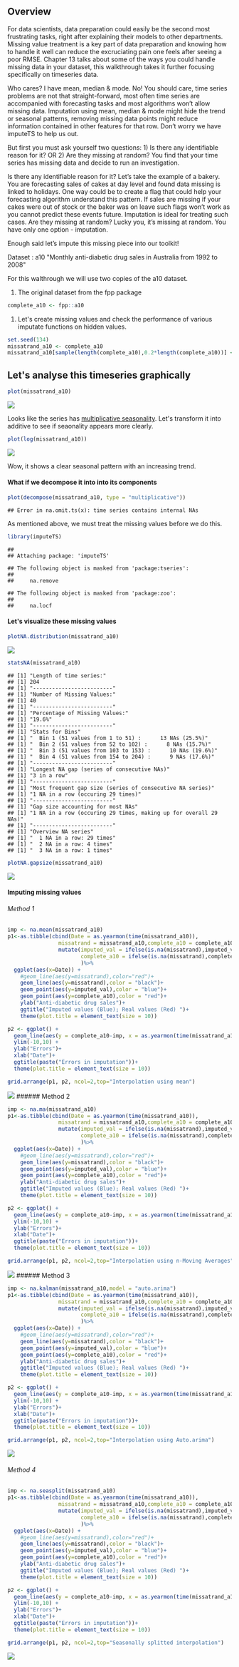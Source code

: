 Overview
--------

For data scientists, data preparation could easily be the second most frustrating tasks, right after explaining their models to other departments. Missing value treatment is a key part of data preparation and knowing how to handle it well can reduce the excruciating pain one feels after seeing a poor RMSE. Chapter 13 talks about some of the ways you could handle missing data in your dataset, this walkthrough takes it further focusing specifically on timeseries data.

Who cares? I have mean, median & mode. No! You should care, time series problems are not that straight-forward, most often time series are accompanied with forecasting tasks and most algorithms won’t allow missing data. Imputation using mean, median & mode might hide the trend or seasonal patterns, removing missing data points might reduce information contained in other features for that row. Don’t worry we have imputeTS to help us out.

But first you must ask yourself two questions: 1) Is there any identifiable reason for it? OR 2) Are they missing at random? You find that your time series has missing data and decide to run an investigation.

Is there any identifiable reason for it? Let’s take the example of a bakery. You are forecasting sales of cakes at day level and found data missing is linked to holidays. One way could be to create a flag that could help your forecasting algorithm understand this pattern. If sales are missing if your cakes were out of stock or the baker was on leave such flags won’t work as you cannot predict these events future. Imputation is ideal for treating such cases. Are they missing at random? Lucky you, it’s missing at random. You have only one option - imputation.

Enough said let’s impute this missing piece into our toolkit!

Dataset : a10 "Monthly anti-diabetic drug sales in Australia from 1992 to 2008"

For this walthrough we will use two copies of the a10 dataset.

1.  The original dataset from the fpp package

``` r
complete_a10 <- fpp::a10
```

1.  Let's create missing values and check the performance of various imputate functions on hidden values.

``` r
set.seed(134)
missatrand_a10 <- complete_a10
missatrand_a10[sample(length(complete_a10),0.2*length(complete_a10))] <- NA 
```

Let's analyse this timeseries graphically
-----------------------------------------

``` r
plot(missatrand_a10)
```

![](TS_impute_files/figure-markdown_github/unnamed-chunk-3-1.png)

Looks like the series has [multiplicative seasonality](https://otexts.org/fpp2/classical-decomposition.html). Let's transform it into additive to see if seaonality appears more clearly.

``` r
plot(log(missatrand_a10))
```

![](TS_impute_files/figure-markdown_github/unnamed-chunk-4-1.png)

Wow, it shows a clear seasonal pattern with an increasing trend.

#### What if we decompose it into into its components

``` r
plot(decompose(missatrand_a10, type = "multiplicative"))
```

    ## Error in na.omit.ts(x): time series contains internal NAs

As mentioned above, we must treat the missing values before we do this.

``` r
library(imputeTS)
```

    ## 
    ## Attaching package: 'imputeTS'

    ## The following object is masked from 'package:tseries':
    ## 
    ##     na.remove

    ## The following object is masked from 'package:zoo':
    ## 
    ##     na.locf

#### Let's visualize these missing values

``` r
plotNA.distribution(missatrand_a10)
```

![](TS_impute_files/figure-markdown_github/unnamed-chunk-7-1.png)

``` r
statsNA(missatrand_a10)
```

    ## [1] "Length of time series:"
    ## [1] 204
    ## [1] "-------------------------"
    ## [1] "Number of Missing Values:"
    ## [1] 40
    ## [1] "-------------------------"
    ## [1] "Percentage of Missing Values:"
    ## [1] "19.6%"
    ## [1] "-------------------------"
    ## [1] "Stats for Bins"
    ## [1] "  Bin 1 (51 values from 1 to 51) :      13 NAs (25.5%)"
    ## [1] "  Bin 2 (51 values from 52 to 102) :      8 NAs (15.7%)"
    ## [1] "  Bin 3 (51 values from 103 to 153) :      10 NAs (19.6%)"
    ## [1] "  Bin 4 (51 values from 154 to 204) :      9 NAs (17.6%)"
    ## [1] "-------------------------"
    ## [1] "Longest NA gap (series of consecutive NAs)"
    ## [1] "3 in a row"
    ## [1] "-------------------------"
    ## [1] "Most frequent gap size (series of consecutive NA series)"
    ## [1] "1 NA in a row (occuring 29 times)"
    ## [1] "-------------------------"
    ## [1] "Gap size accounting for most NAs"
    ## [1] "1 NA in a row (occuring 29 times, making up for overall 29 NAs)"
    ## [1] "-------------------------"
    ## [1] "Overview NA series"
    ## [1] "  1 NA in a row: 29 times"
    ## [1] "  2 NA in a row: 4 times"
    ## [1] "  3 NA in a row: 1 times"

``` r
plotNA.gapsize(missatrand_a10)
```

![](TS_impute_files/figure-markdown_github/unnamed-chunk-9-1.png)

#### Imputing missing values

###### Method 1

``` r
imp <- na.mean(missatrand_a10)
p1<-as.tibble(cbind(Date = as.yearmon(time(missatrand_a10)), 
                missatrand = missatrand_a10,complete_a10 = complete_a10,imputed_val = imp))%>% 
                mutate(imputed_val = ifelse(is.na(missatrand),imputed_val,NA),
                       complete_a10 = ifelse(is.na(missatrand),complete_a10,NA)
                       )%>%
  ggplot(aes(x=Date)) + 
    #geom_line(aes(y=missatrand),color="red")+
    geom_line(aes(y=missatrand),color = "black")+
    geom_point(aes(y=imputed_val),color = "blue")+
    geom_point(aes(y=complete_a10),color = "red")+
    ylab("Anti-diabetic drug sales")+
    ggtitle("Imputed values (Blue); Real values (Red) ")+
    theme(plot.title = element_text(size = 10))

p2 <- ggplot() +
  geom_line(aes(y = complete_a10-imp, x = as.yearmon(time(missatrand_a10)) )) +
  ylim(-10,10) +
  ylab("Errors")+
  xlab("Date")+
  ggtitle(paste("Errors in imputation"))+
  theme(plot.title = element_text(size = 10))

grid.arrange(p1, p2, ncol=2,top="Interpolation using mean")
```

![](TS_impute_files/figure-markdown_github/fig1-1.png) \#\#\#\#\#\# Method 2

``` r
imp <- na.ma(missatrand_a10)
p1<-as.tibble(cbind(Date = as.yearmon(time(missatrand_a10)), 
                missatrand = missatrand_a10,complete_a10 = complete_a10,imputed_val = imp))%>% 
                mutate(imputed_val = ifelse(is.na(missatrand),imputed_val,NA),
                       complete_a10 = ifelse(is.na(missatrand),complete_a10,NA)
                       )%>%
  ggplot(aes(x=Date)) + 
    #geom_line(aes(y=missatrand),color="red")+
    geom_line(aes(y=missatrand),color = "black")+
    geom_point(aes(y=imputed_val),color = "blue")+
    geom_point(aes(y=complete_a10),color = "red")+
    ylab("Anti-diabetic drug sales")+
    ggtitle("Imputed values (Blue); Real values (Red) ")+
    theme(plot.title = element_text(size = 10))

p2 <- ggplot() +
  geom_line(aes(y = complete_a10-imp, x = as.yearmon(time(missatrand_a10)) )) +
  ylim(-10,10) +
  ylab("Errors")+
  xlab("Date")+
  ggtitle(paste("Errors in imputation"))+
  theme(plot.title = element_text(size = 10))

grid.arrange(p1, p2, ncol=2,top="Interpolation using n-Moving Averages")
```

![](TS_impute_files/figure-markdown_github/fig2-1.png) \#\#\#\#\#\# Method 3

``` r
imp <- na.kalman(missatrand_a10,model = "auto.arima")
p1<-as.tibble(cbind(Date = as.yearmon(time(missatrand_a10)), 
                missatrand = missatrand_a10,complete_a10 = complete_a10,imputed_val = imp))%>% 
                mutate(imputed_val = ifelse(is.na(missatrand),imputed_val,NA),
                       complete_a10 = ifelse(is.na(missatrand),complete_a10,NA)
                       )%>%
  ggplot(aes(x=Date)) + 
    #geom_line(aes(y=missatrand),color="red")+
    geom_line(aes(y=missatrand),color = "black")+
    geom_point(aes(y=imputed_val),color = "blue")+
    geom_point(aes(y=complete_a10),color = "red")+
    ylab("Anti-diabetic drug sales")+
    ggtitle("Imputed values (Blue); Real values (Red) ")+
    theme(plot.title = element_text(size = 10))

p2 <- ggplot() +
  geom_line(aes(y = complete_a10-imp, x = as.yearmon(time(missatrand_a10)) )) +
  ylim(-10,10) +
  ylab("Errors")+
  xlab("Date")+
  ggtitle(paste("Errors in imputation"))+
  theme(plot.title = element_text(size = 10))

grid.arrange(p1, p2, ncol=2,top="Interpolation using Auto.arima")
```

![](TS_impute_files/figure-markdown_github/fig3-1.png)

###### Method 4

``` r
imp <- na.seasplit(missatrand_a10)
p1<-as.tibble(cbind(Date = as.yearmon(time(missatrand_a10)), 
                missatrand = missatrand_a10,complete_a10 = complete_a10,imputed_val = imp))%>% 
                mutate(imputed_val = ifelse(is.na(missatrand),imputed_val,NA),
                       complete_a10 = ifelse(is.na(missatrand),complete_a10,NA)
                       )%>%
  ggplot(aes(x=Date)) + 
    #geom_line(aes(y=missatrand),color="red")+
    geom_line(aes(y=missatrand),color = "black")+
    geom_point(aes(y=imputed_val),color = "blue")+
    geom_point(aes(y=complete_a10),color = "red")+
    ylab("Anti-diabetic drug sales")+
    ggtitle("Imputed values (Blue); Real values (Red) ")+
    theme(plot.title = element_text(size = 10))

p2 <- ggplot() +
  geom_line(aes(y = complete_a10-imp, x = as.yearmon(time(missatrand_a10)) )) +
  ylim(-10,10) +
  ylab("Errors")+
  xlab("Date")+
  ggtitle(paste("Errors in imputation"))+
  theme(plot.title = element_text(size = 10))

grid.arrange(p1, p2, ncol=2,top="Seasonally splitted interpolation")
```

![](TS_impute_files/figure-markdown_github/fig4-1.png)

